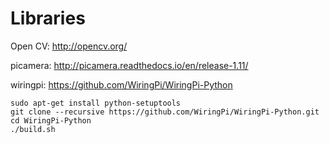 # Libraries
Open CV: http://opencv.org/

picamera: http://picamera.readthedocs.io/en/release-1.11/

wiringpi: https://github.com/WiringPi/WiringPi-Python
```
sudo apt-get install python-setuptools
git clone --recursive https://github.com/WiringPi/WiringPi-Python.git
cd WiringPi-Python
./build.sh
```
